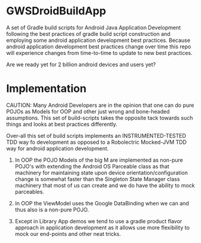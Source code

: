 GWSDroidBuildApp
================

A set of Gradle build scripts for Android Java Application Development following the best practices
of gradle build script construction and employing some android application development best practices.
Because android application development best practices change over time this repo will experience changes
from time-to-time to update to new best practices.

Are we ready yet for 2 billion android devices and users yet?

# Implementation

CAUTION: Many Android Developers are in the opinion that one can do pure POJOs as Models for OOP and
         other just wrong and bone-headed assumptions.  This set of build-scripts takes the opposite tack
         towards such things and looks at best practices differently.

Over-all this set of build scripts implements an INSTRUMENTED-TESTED TDD way fo development as opposed
to a Robolectric Mocked-JVM TDD way for android application development.

1. In OOP the POJO Models of the big M are implemented as non-pure POJO's with extending the Android OS
   Parceable class as that machinery for maintaining state upon device orientation/configuration change is
   somewhat faster than the Singleton State Manager class machinery that most of us can create and
   we do have the ability to mock parceables.

2. In OOP the ViewModel uses the Google DataBinding when we can and thus also is a non-pure POJO.

3. Except in Library App demos we tend to use a gradle product flavor approach in application development
   as it allows use more flexibility to mock our end-points and other neat tricks.